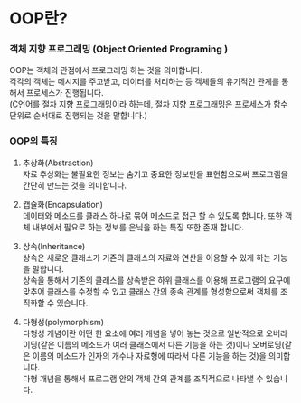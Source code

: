 # OOP란?
### 객체 지향 프로그래밍 (Object Oriented Programing )
OOP는 객체의 관점에서 프로그래밍 하는 것을 의미합니다.  
각각의 객체는 메시지를 주고받고, 데이터를 처리하는 등 객체들의 유기적인 관계를 통해서 프로세스가 진행됩니다.  
 (C언어를 절차 지향 프로그래밍이라 하는데, 절차 지향 프로그래밍은 프로세스가 함수 단위로 순서대로 진행되는 것을 말합니다.)

### OOP의 특징
1) 추상화(Abstraction)  
자료 추상화는 불필요한 정보는 숨기고 중요한 정보만을 표현함으로써 프로그램을 간단히 만드는 것을 의미합니다. 

2) 캡슐화(Encapsulation)  
데이터와 메소드를 클래스 하나로 묶어 메소드로 접근 할 수 있도록 합니다. 또한 객체 내부에서 필요로 하는 정보를 은닉을 하는 특징 또한 존재 합니다.

3) 상속(Inheritance)  
상속은 새로운 클래스가 기존의 클래스의 자료와 연산을 이용할 수 있게 하는 기능을 말합니다.  
상속을 통해서 기존의 클래스를 상속받은 하위 클래스를 이용해 프로그램의 요구에 맞추어 클래스를 수정할 수 있고 클래스 간의 종속 관계를 형성함으로써 객체를 조직화할 수 있습니다. 

4) 다형성(polymorphism)  
다형성 개념이란 어떤 한 요소에 여러 개념을 넣어 놓는 것으로 일반적으로 오버라이딩(같은 이름의 메소드가 여러 클래스에서 다른 기능을 하는 것)이나 오버로딩(같은 이름의 메소드가 인자의 개수나 자료형에 따라서 다른 기능을 하는 것)을 의미합니다.  
 다형 개념을 통해서 프로그램 안의 객체 간의 관계를 조직적으로 나타낼 수 있습니다.
